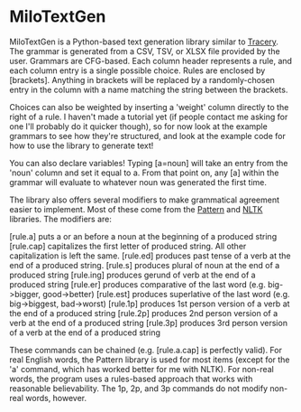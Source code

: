# MiloTextGen
 
MiloTextGen is a Python-based text generation library similar to [Tracery](https://tracery.io/). The grammar is generated from a CSV, TSV, or XLSX file provided by the user. Grammars are CFG-based. Each column header represents a rule, and each column entry is a single possible choice. Rules are enclosed by \[brackets]. Anything in brackets will be replaced by a randomly-chosen entry in the column with a name matching the string between the brackets.

Choices can also be weighted by inserting a 'weight' column directly to the right of a rule. I haven't made a tutorial yet (if people contact me asking for one I'll probably do it quicker though), so for now look at the example grammars to see how they're structured, and look at the example code for how to use the library to generate text!

You can also declare variables! Typing \[a=noun] will take an entry from the 'noun' column and set it equal to a. From that point on, any \[a] within the grammar will evaluate to whatever noun was generated the first time.

The library also offers several modifiers to make grammatical agreement easier to implement. Most of these come from the [Pattern](https://github.com/clips/pattern) and [NLTK](https://www.nltk.org/) libraries. The modifiers are:

\[rule.a] puts a or an before a noun at the beginning of a produced string 
\[rule.cap] capitalizes the first letter of produced string. All other capitalization is left the same.
\[rule.ed] produces past tense of a verb at the end of a produced string.
\[rule.s] produces plural of noun at the end of a produced string 
\[rule.ing] produces gerund of verb at the end of a produced string
\[rule.er] produces comparative of the last word (e.g. big->bigger, good->better)
\[rule.est] produces superlative of the last word (e.g. big->biggest, bad->worst)
\[rule.1p] produces 1st person version of a verb at the end of a produced string
\[rule.2p] produces 2nd person version of a verb at the end of a produced string
\[rule.3p] produces 3rd person version of a verb at the end of a produced string

These commands can be chained (e.g. \[rule.a.cap] is perfectly valid). For real English words, the Pattern library is used for most items (except for the 'a' command, which has worked better for me with NLTK). For non-real words, the program uses a rules-based approach that works with reasonable believability. The 1p, 2p, and 3p commands do not modify non-real words, however.